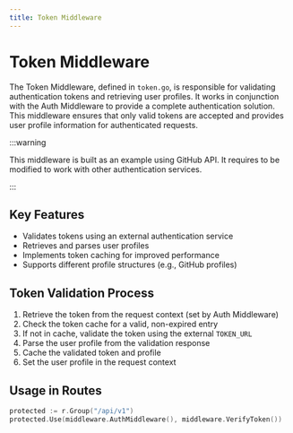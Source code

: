```yaml
---
title: Token Middleware
---
```


# Token Middleware

The Token Middleware, defined in `token.go`, is responsible for validating authentication tokens and retrieving user profiles. It works in conjunction with the Auth Middleware to provide a complete authentication solution. This middleware ensures that only valid tokens are accepted and provides user profile information for authenticated requests.

:::warning

This middleware is built as an example using GitHub API. It requires to be modified to work with other authentication services.

:::

## Key Features

- Validates tokens using an external authentication service
- Retrieves and parses user profiles
- Implements token caching for improved performance
- Supports different profile structures (e.g., GitHub profiles)

## Token Validation Process

1. Retrieve the token from the request context (set by Auth Middleware)
2. Check the token cache for a valid, non-expired entry
3. If not in cache, validate the token using the external `TOKEN_URL`
4. Parse the user profile from the validation response
5. Cache the validated token and profile
6. Set the user profile in the request context

## Usage in Routes

```go
protected := r.Group("/api/v1")
protected.Use(middleware.AuthMiddleware(), middleware.VerifyToken())
```
